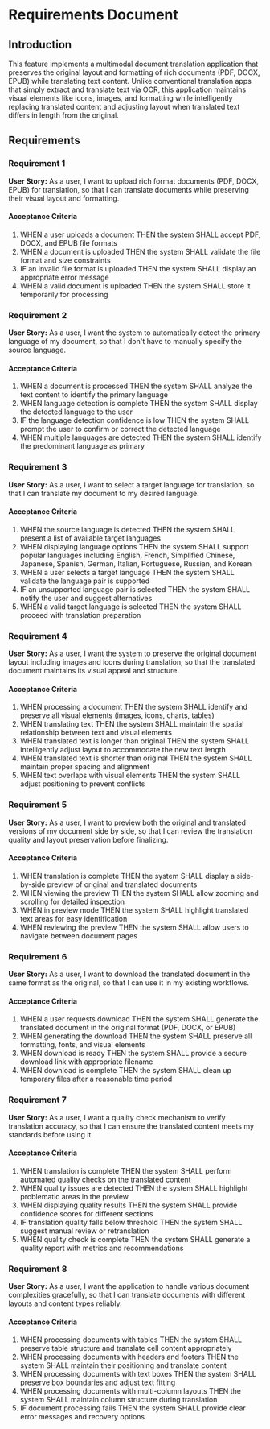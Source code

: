 # Requirements Document

## Introduction

This feature implements a multimodal document translation application that preserves the original layout and formatting of rich documents (PDF, DOCX, EPUB) while translating text content. Unlike conventional translation apps that simply extract and translate text via OCR, this application maintains visual elements like icons, images, and formatting while intelligently replacing translated content and adjusting layout when translated text differs in length from the original.

## Requirements

### Requirement 1

**User Story:** As a user, I want to upload rich format documents (PDF, DOCX, EPUB) for translation, so that I can translate documents while preserving their visual layout and formatting.

#### Acceptance Criteria

1. WHEN a user uploads a document THEN the system SHALL accept PDF, DOCX, and EPUB file formats
2. WHEN a document is uploaded THEN the system SHALL validate the file format and size constraints
3. IF an invalid file format is uploaded THEN the system SHALL display an appropriate error message
4. WHEN a valid document is uploaded THEN the system SHALL store it temporarily for processing

### Requirement 2

**User Story:** As a user, I want the system to automatically detect the primary language of my document, so that I don't have to manually specify the source language.

#### Acceptance Criteria

1. WHEN a document is processed THEN the system SHALL analyze the text content to identify the primary language
2. WHEN language detection is complete THEN the system SHALL display the detected language to the user
3. IF the language detection confidence is low THEN the system SHALL prompt the user to confirm or correct the detected language
4. WHEN multiple languages are detected THEN the system SHALL identify the predominant language as primary

### Requirement 3

**User Story:** As a user, I want to select a target language for translation, so that I can translate my document to my desired language.

#### Acceptance Criteria

1. WHEN the source language is detected THEN the system SHALL present a list of available target languages
2. WHEN displaying language options THEN the system SHALL support popular languages including English, French, Simplified Chinese, Japanese, Spanish, German, Italian, Portuguese, Russian, and Korean
3. WHEN a user selects a target language THEN the system SHALL validate the language pair is supported
4. IF an unsupported language pair is selected THEN the system SHALL notify the user and suggest alternatives
5. WHEN a valid target language is selected THEN the system SHALL proceed with translation preparation

### Requirement 4

**User Story:** As a user, I want the system to preserve the original document layout including images and icons during translation, so that the translated document maintains its visual appeal and structure.

#### Acceptance Criteria

1. WHEN processing a document THEN the system SHALL identify and preserve all visual elements (images, icons, charts, tables)
2. WHEN translating text THEN the system SHALL maintain the spatial relationship between text and visual elements
3. WHEN translated text is longer than original THEN the system SHALL intelligently adjust layout to accommodate the new text length
4. WHEN translated text is shorter than original THEN the system SHALL maintain proper spacing and alignment
5. WHEN text overlaps with visual elements THEN the system SHALL adjust positioning to prevent conflicts

### Requirement 5

**User Story:** As a user, I want to preview both the original and translated versions of my document side by side, so that I can review the translation quality and layout preservation before finalizing.

#### Acceptance Criteria

1. WHEN translation is complete THEN the system SHALL display a side-by-side preview of original and translated documents
2. WHEN viewing the preview THEN the system SHALL allow zooming and scrolling for detailed inspection
3. WHEN in preview mode THEN the system SHALL highlight translated text areas for easy identification
4. WHEN reviewing the preview THEN the system SHALL allow users to navigate between document pages

### Requirement 6

**User Story:** As a user, I want to download the translated document in the same format as the original, so that I can use it in my existing workflows.

#### Acceptance Criteria

1. WHEN a user requests download THEN the system SHALL generate the translated document in the original format (PDF, DOCX, or EPUB)
2. WHEN generating the download THEN the system SHALL preserve all formatting, fonts, and visual elements
3. WHEN download is ready THEN the system SHALL provide a secure download link with appropriate filename
4. WHEN download is complete THEN the system SHALL clean up temporary files after a reasonable time period

### Requirement 7

**User Story:** As a user, I want a quality check mechanism to verify translation accuracy, so that I can ensure the translated content meets my standards before using it.

#### Acceptance Criteria

1. WHEN translation is complete THEN the system SHALL perform automated quality checks on the translated content
2. WHEN quality issues are detected THEN the system SHALL highlight problematic areas in the preview
3. WHEN displaying quality results THEN the system SHALL provide confidence scores for different sections
4. IF translation quality falls below threshold THEN the system SHALL suggest manual review or retranslation
5. WHEN quality check is complete THEN the system SHALL generate a quality report with metrics and recommendations

### Requirement 8

**User Story:** As a user, I want the application to handle various document complexities gracefully, so that I can translate documents with different layouts and content types reliably.

#### Acceptance Criteria

1. WHEN processing documents with tables THEN the system SHALL preserve table structure and translate cell content appropriately
2. WHEN processing documents with headers and footers THEN the system SHALL maintain their positioning and translate content
3. WHEN processing documents with text boxes THEN the system SHALL preserve box boundaries and adjust text fitting
4. WHEN processing documents with multi-column layouts THEN the system SHALL maintain column structure during translation
5. IF document processing fails THEN the system SHALL provide clear error messages and recovery options